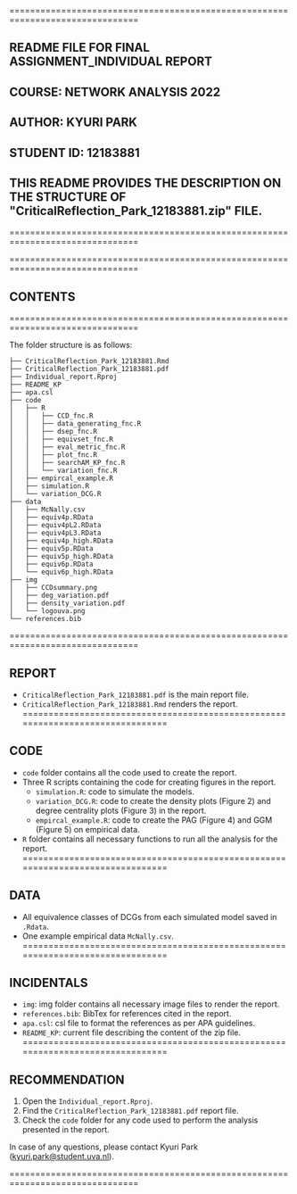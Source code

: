 ===============================================================================
## README FILE FOR FINAL ASSIGNMENT_INDIVIDUAL REPORT
## COURSE: NETWORK ANALYSIS 2022
## AUTHOR: KYURI PARK
## STUDENT ID: 12183881
## THIS README PROVIDES THE DESCRIPTION ON THE STRUCTURE OF "CriticalReflection_Park_12183881.zip" FILE.
===============================================================================

===============================================================================
## CONTENTS
===============================================================================

The folder structure is as follows:

```
├── CriticalReflection_Park_12183881.Rmd
├── CriticalReflection_Park_12183881.pdf
├── Individual_report.Rproj
├── README_KP
├── apa.csl
├── code
│   ├── R
│   │   ├── CCD_fnc.R
│   │   ├── data_generating_fnc.R
│   │   ├── dsep_fnc.R
│   │   ├── equivset_fnc.R
│   │   ├── eval_metric_fnc.R
│   │   ├── plot_fnc.R
│   │   ├── searchAM_KP_fnc.R
│   │   └── variation_fnc.R
│   ├── empircal_example.R
│   ├── simulation.R
│   └── variation_DCG.R
├── data
│   ├── McNally.csv
│   ├── equiv4p.RData
│   ├── equiv4pL2.RData
│   ├── equiv4pL3.RData
│   ├── equiv4p_high.RData
│   ├── equiv5p.RData
│   ├── equiv5p_high.RData
│   ├── equiv6p.RData
│   └── equiv6p_high.RData
├── img
│   ├── CCDsummary.png
│   ├── deg_variation.pdf
│   ├── density_variation.pdf
│   └── logouva.png
└── references.bib
```
===============================================================================
## REPORT
- `CriticalReflection_Park_12183881.pdf` is the main report file.
- `CriticalReflection_Park_12183881.Rmd` renders the report.
===============================================================================
## CODE
- `code` folder contains all the code used to create the report.
- Three R scripts containing the code for creating figures in the report.
  - `simulation.R`: code to simulate the models.
  - `variation_DCG.R`: code to create the density plots (Figure 2) and degree centrality plots (Figure 3) in the report.
  - `empircal_example.R`: code to create the PAG (Figure 4) and GGM (Figure 5) on empirical data.
- `R` folder contains all necessary functions to run all the analysis for the report.
===============================================================================
## DATA
- All equivalence classes of DCGs from each simulated model saved in `.Rdata`.
- One example empirical data `McNally.csv`.
===============================================================================
## INCIDENTALS
- `img`: img folder contains all necessary image files to render the report.
- `references.bib`: BibTex for references cited in the report.
- `apa.csl`: csl file to format the references as per APA guidelines.
- `README_KP`: current file describing the content of the zip file.
===============================================================================
## RECOMMENDATION
1. Open the `Individual_report.Rproj`.
2. Find the `CriticalReflection_Park_12183881.pdf` report file.
3. Check the `code` folder for any code used to perform the analysis presented in the report.

In case of any questions, please contact Kyuri Park (kyuri.park@student.uva.nl).

===============================================================================


